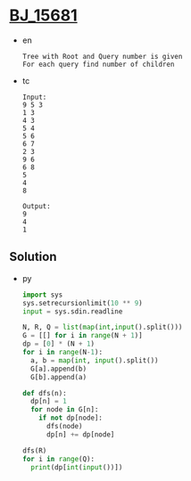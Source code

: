 # [BJ_15681](https://acmicpc.net/problem/15681)

* en

  ```en
  Tree with Root and Query number is given
  For each query find number of children
  ```

* tc

  ```tc
  Input:
  9 5 3
  1 3
  4 3
  5 4
  5 6
  6 7
  2 3
  9 6
  6 8
  5
  4
  8

  Output:
  9
  4
  1
  ```

## Solution

* py

  ```py
  import sys
  sys.setrecursionlimit(10 ** 9)
  input = sys.sdin.readline

  N, R, Q = list(map(int,input().split()))
  G = [[] for i in range(N + 1)]
  dp = [0] * (N + 1)
  for i in range(N-1):
    a, b = map(int, input().split())
    G[a].append(b)
    G[b].append(a)

  def dfs(n):
    dp[n] = 1
    for node in G[n]:
      if not dp[node]:
        dfs(node)
        dp[n] += dp[node]

  dfs(R)
  for i in range(Q):
    print(dp[int(input())])
  ```
